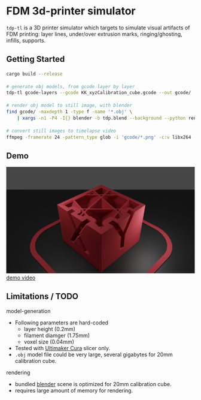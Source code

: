 # FDM 3d-printer simulator

`tdp-tl` is a 3D printer simulator which targets to simulate visual artifacts of FDM printing: layer lines, under/over extrusion marks, ringing/ghosting, infills, supports.

## Getting Started

```sh
cargo build --release

# generate obj models, from gcode layer by layer
tdp-tl gcode-layers --gcode KK_xyzCalibration_cube.gcode --out gcode/

# render obj model to still image, with blender
find gcode/ -maxdepth 1 -type f -name '*.obj' \
    | xargs -n1 -P4 -I{} blender -b tdp.blend --background --python render.py -- {} "{}.png"

# convert still images to timelapse video
ffmpeg -framerate 24 -pattern_type glob -i 'gcode/*.png' -c:v libx264 -pix_fmt yuv420p timelapse.mp4
```

## Demo

![demo image](./demo/gcode_080.png)
[demo video](https://www.youtube.com/watch?v=bPexqm6nO7Q)


## Limitations / TODO

model-generation
 - Following parameters are hard-coded
   - layer height (0.2mm)
   - filament diamger (1.75mm)
   - voxel size (0.04mm)
 - Tested with [Ultimaker Cura](https://ultimaker.com/software/ultimaker-cura) slicer only.
 - `.obj` model file could be very large, several gigabytes for 20mm calibration cube.

rendering
 - bundled [blender](https://www.blender.org) scene is optimized for 20mm calibration cube.
 - requires large amount of memory for rendering.
